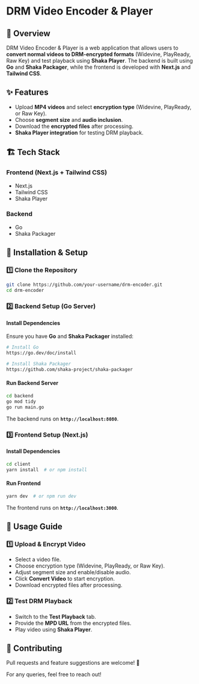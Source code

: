 # DRM Video Encoder & Player

## 📌 Overview
DRM Video Encoder & Player is a web application that allows users to **convert normal videos to DRM-encrypted formats** (Widevine, PlayReady, Raw Key) and test playback using **Shaka Player**. The backend is built using **Go** and **Shaka Packager**, while the frontend is developed with **Next.js** and **Tailwind CSS**.

## ✨ Features
- Upload **MP4 videos** and select **encryption type** (Widevine, PlayReady, or Raw Key).
- Choose **segment size** and **audio inclusion**.
- Download the **encrypted files** after processing.
- **Shaka Player integration** for testing DRM playback.

## 🏗️ Tech Stack
### **Frontend (Next.js + Tailwind CSS)**
- Next.js 
- Tailwind CSS 
- Shaka Player

### **Backend**
- Go
- Shaka Packager
## 🚀 Installation & Setup

### **1️⃣ Clone the Repository**
```sh
git clone https://github.com/your-username/drm-encoder.git
cd drm-encoder
```

### **2️⃣ Backend Setup** (Go Server)
#### **Install Dependencies**
Ensure you have **Go** and **Shaka Packager** installed:
```sh
# Install Go
https://go.dev/doc/install

# Install Shaka Packager
https://github.com/shaka-project/shaka-packager
```

#### **Run Backend Server**
```sh
cd backend
go mod tidy
go run main.go
```
The backend runs on **`http://localhost:8080`**.

### **3️⃣ Frontend Setup** (Next.js)
#### **Install Dependencies**
```sh
cd client
yarn install  # or npm install
```

#### **Run Frontend**
```sh
yarn dev  # or npm run dev
```
The frontend runs on **`http://localhost:3000`**.

## 🎥 Usage Guide
### **1️⃣ Upload & Encrypt Video**
- Select a video file.
- Choose encryption type (Widevine, PlayReady, or Raw Key).
- Adjust segment size and enable/disable audio.
- Click **Convert Video** to start encryption.
- Download encrypted files after processing.

### **2️⃣ Test DRM Playback**
- Switch to the **Test Playback** tab.
- Provide the **MPD URL** from the encrypted files.
- Play video using **Shaka Player**.

## 🤝 Contributing
Pull requests and feature suggestions are welcome! 🚀

For any queries, feel free to reach out!


